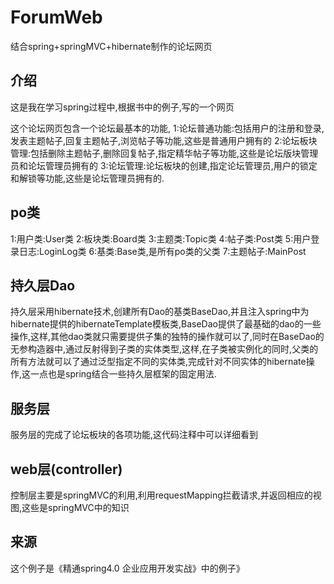 # ForumWeb
结合spring+springMVC+hibernate制作的论坛网页

## 介绍
这是我在学习spring过程中,根据书中的例子,写的一个网页

这个论坛网页包含一个论坛最基本的功能,
1:论坛普通功能:包括用户的注册和登录,发表主题帖子,回复主题帖子,浏览帖子等功能,这些是普通用户拥有的
2:论坛板块管理:包括删除主题帖子,删除回复帖子,指定精华帖子等功能,这些是论坛版块管理员和论坛管理员拥有的
3:论坛管理:论坛板块的创建,指定论坛管理员,用户的锁定和解锁等功能,这些是论坛管理员拥有的.

## po类
1:用户类:User类
2:板块类:Board类
3:主题类:Topic类
4:帖子类:Post类
5:用户登录日志:LoginLog类
6:基类:Base类,是所有po类的父类
7:主题帖子:MainPost

## 持久层Dao
持久层采用hibernate技术,创建所有Dao的基类BaseDao<T>,并且注入spring中为hibernate提供的hibernateTemplate模板类,BaseDao提供了最基础的dao的一些操作,这样,其他dao类就只需要提供子集的独特的操作就可以了,同时在BaseDao的无参构造器中,通过反射得到子类的实体类型,这样,在子类被实例化的同时,父类的所有方法就可以了通过泛型指定不同的实体类,完成针对不同实体的hibernate操作,这一点也是spring结合一些持久层框架的固定用法.

## 服务层
服务层的完成了论坛板块的各项功能,这代码注释中可以详细看到

## web层(controller)
控制层主要是springMVC的利用,利用requestMapping拦截请求,并返回相应的视图,这些是springMVC中的知识

## 来源
这个例子是《精通spring4.0 企业应用开发实战》中的例子》
